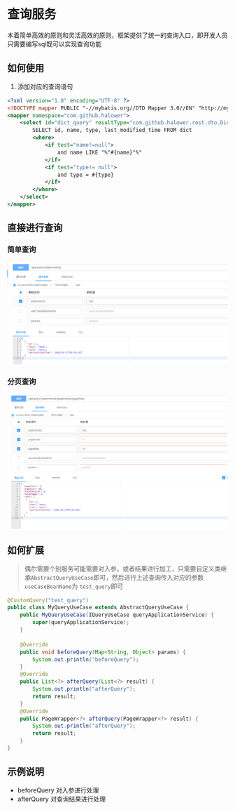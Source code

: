 # 查询服务

本着简单高效的原则和灵活高效的原则，框架提供了统一的查询入口，即开发人员只需要编写sql既可以实现查询功能

## 如何使用

1. 添加对应的查询语句
```xml
<?xml version="1.0" encoding="UTF-8" ?>
<!DOCTYPE mapper PUBLIC "-//mybatis.org//DTD Mapper 3.0//EN" "http://mybatis.org/dtd/mybatis-3-mapper.dtd" >
<mapper namespace="com.github.halower">
    <select id="dict_query" resultType="com.github.halower.rest.dto.DictRepresentation">
        SELECT id, name, type, last_modified_time FROM dict
        <where>
            <if test="name!=null">
                and name LIKE "%"#{name}"%"
            </if>
            <if test="type!= null">
                and type = #{type}
            </if>
        </where>
    </select>
</mapper>
```
## 直接进行查询

### 简单查询
![简单查询](_media/query_1.png)
### 分页查询
![分页查询](_media/query_2.png)

## 如何扩展

> 偶尔需要个别服务可能需要对入参，或者结果进行加工，只需要自定义类继承`AbstractQueryUseCase`即可，然后进行上述查询传入对应的参数`useCaseBeanName`为 `test_query`即可

```java
@CustomQuery("test_query")
public class MyQueryUseCase extends AbstractQueryUseCase {
    public MyQueryUseCase(IQueryUseCase queryApplicationService) {
        super(queryApplicationService);
    }

    @Override
    public void beforeQuery(Map<String, Object> params) {
        System.out.println("beforeQuery");
    }
    @Override
    public List<?> afterQuery(List<?> result) {
        System.out.println("afterQuery");
        return result;
    }
    @Override
    public PageWrapper<?> afterQuery(PageWrapper<?> result) {
        System.out.println("afterQuery");
        return result;
    }
}

```

## 示例说明
- beforeQuery  对入参进行处理
- afterQuery  对查询结果进行处理